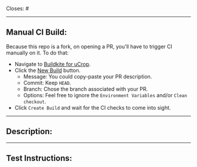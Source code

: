 Closes: #

<!-- Id number of the GitHub issue this PR addresses. -->

-----

## Manual CI Build:

<!-- You shouldn't merge a PR without an associated CI build. Branch protection rules are in place to make sure of that. -->

Because this repo is a fork, on opening a PR, you'll have to trigger CI manually on it. To do that:
- Navigate to [Buildkite for uCrop](https://buildkite.com/automattic/ucrop).
- Click the [New Build](https://buildkite.com/automattic/ucrop#new) button.
    - Message: You could copy-paste your PR description.
    - Commit: Keep `HEAD`.
    - Branch: Chose the branch associated with your PR.
    - Options: Feel free to ignore the `Environment Variables` and/or `Clean checkout`.
- Click `Create Build` and wait for the CI checks to come into sight.

-----

## Description:

<!-- Take the time to write a good summary. Why is it needed? What does it do? When fixing bugs try to avoid just writing “See original issue” – clarify what the problem was and how you’ve fixed it. -->

-----

## Test Instructions:

<!-- This is your opportunity to break out individual scenarios that need testing (when necessary) and/or include a checklist for the reviewer to go through. Consider documenting the following from your own completed testing: devices used, alternate workflows, edge cases, affected areas, critical flows, areas not tested, and any remaining unknowns. -->
